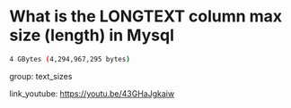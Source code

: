 # What is the LONGTEXT column max size (length) in Mysql

```bash
4 GBytes (4,294,967,295 bytes)
```


group: text_sizes


link_youtube: https://youtu.be/43GHaJgkaiw
